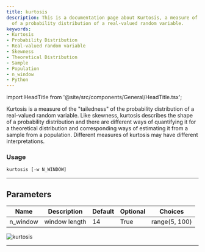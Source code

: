 ```yaml
---
title: kurtosis
description: This is a documentation page about Kurtosis, a measure of the 'tailedness'
  of a probability distribution of a real-valued random variable.
keywords:
- Kurtosis
- Probability Distribution
- Real-valued random variable
- Skewness
- Theoretical Distribution
- Sample
- Population
- n_window
- Python
---
```


import HeadTitle from '@site/src/components/General/HeadTitle.tsx';

<HeadTitle title="kurtosis - Qa - Crypto - Reference | OpenBB Terminal Docs" />

Kurtosis is a measure of the "tailedness" of the probability distribution of a real-valued random variable. Like skewness, kurtosis describes the shape of a probability distribution and there are different ways of quantifying it for a theoretical distribution and corresponding ways of estimating it from a sample from a population. Different measures of kurtosis may have different interpretations.

### Usage

```python
kurtosis [-w N_WINDOW]
```

---

## Parameters

| Name | Description | Default | Optional | Choices |
| ---- | ----------- | ------- | -------- | ------- |
| n_window | window length | 14 | True | range(5, 100) |

![kurtosis](https://user-images.githubusercontent.com/46355364/154307174-68671146-9551-4c2f-a179-db1d4b20b992.png)

---
